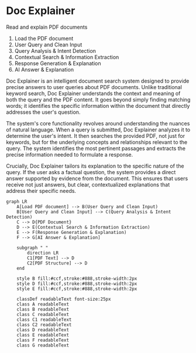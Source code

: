 # Doc Explainer
Read and explain PDF documents 
1. Load the PDF document
2. User Query and Clean Input
3. Query Analysis & Intent Detection
4. Contextual Search & Information Extraction
5. Response Generation & Explanation
6. AI Answer & Explanation

Doc Explainer is an intelligent document search system designed to provide precise answers to user queries about PDF documents.  Unlike traditional keyword search, Doc Explainer understands the context and meaning of both the query and the PDF content.  It goes beyond simply finding matching words; it identifies the specific information within the document that directly addresses the user's question.

The system's core functionality revolves around understanding the nuances of natural language. When a query is submitted, Doc Explainer analyzes it to determine the user's intent.  It then searches the provided PDF, not just for keywords, but for the underlying concepts and relationships relevant to the query.  The system identifies the most pertinent passages and extracts the precise information needed to formulate a response.

Crucially, Doc Explainer tailors its explanation to the specific nature of the query.  If the user asks a factual question, the system provides a direct answer supported by evidence from the document. This ensures that users receive not just answers, but clear, contextualized explanations that address their specific needs.

```mermaid
graph LR
    A[Load PDF document] --> B(User Query and Clean Input)
    B[User Query and Clean Input] --> C(Query Analysis & Intent Detection)
    C --> D{PDF Document}
    D --> E(Contextual Search & Information Extraction)
    E --> F(Response Generation & Explanation)
    F --> G[AI Answer & Explanation]

    subgraph " "
        direction LR
        C1[PDF Text] --> D
        C2[PDF Structure] --> D
    end

    style B fill:#ccf,stroke:#888,stroke-width:2px
    style D fill:#ccf,stroke:#888,stroke-width:2px
    style E fill:#ccf,stroke:#888,stroke-width:2px

    classDef readableText font-size:25px
    class A readableText
    class B readableText
    class C readableText
    class C1 readableText
    class C2 readableText
    class D readableText
    class E readableText
    class F readableText
    class G readableText


